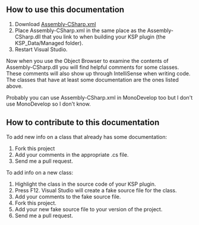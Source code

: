 How to use this documentation
-----------------------------

1. Download [Assembly-CSharp.xml](https://raw.githubusercontent.com/Anatid/XML-Documentation-for-the-KSP-API/master/Assembly-CSharp.xml) 
2. Place Assembly-CSharp.xml in the same place as the Assembly-CSharp.dll that you link to when building your KSP plugin (the KSP_Data/Managed folder). 
3. Restart Visual Studio.

Now when you use the Object Browser to examine the contents of Assembly-CSharp.dll you will find helpful comments for some classes. These comments will also show up through IntelliSense when writing code. The classes that have at least some documentation are the ones listed above.

Probably you can use Assembly-CSharp.xml in MonoDevelop too but I don't use MonoDevelop so I don't know.

How to contribute to this documentation
---------------------------------------

To add new info on a class that already has some documentation: 

1. Fork this project
2. Add your comments in the appropriate .cs file.
3. Send me a pull request.

To add info on a new class: 

1. Highlight the class in the source code of your KSP plugin.
2. Press F12. Visual Studio will create a fake source file for the class. 
3. Add your comments to the fake source file. 
4. Fork this project.
5. Add your new fake source file to your version of the project. 
6. Send me a pull request.
